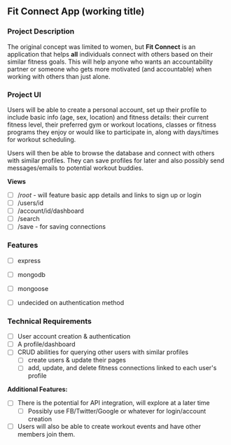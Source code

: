 ## Fit Connect App (working title)

### Project Description
The original concept was limited to women, but **Fit Connect** is an application that helps **all** individuals connect with others based on their similar fitness goals. This will help anyone who wants an accountability partner or someone who gets more motivated (and accountable) when working with others than just alone.


### Project UI
Users will be able to create a personal account, set up their profile to include basic info (age, sex, location) and fitness details: their current fitness level, their preferred gym or workout locations, classes or fitness programs they enjoy or would like to participate in, along with days/times for workout scheduling.

Users will then be able to browse the database and connect with others with similar profiles. They can save profiles for later and also possibly send messages/emails to potential workout buddies.

**Views**
- [ ] /_root_ - will feature basic app details and links to sign up or login
- [ ] /users/id
- [ ] /account/id/dashboard
- [ ] /search
- [ ] /save - for saving connections

### Features
- [ ] express
- [ ] mongodb
- [ ] mongoose
- [ ] undecided on authentication method


### Technical Requirements

- [ ] User account creation & authentication
- [ ] A profile/dashboard
- [ ] CRUD abilities for querying other users with similar profiles
    - [ ] create users & update their pages
    - [ ] add, update, and delete fitness connections linked to each user's profile

**Additional Features:**
- [ ] There is the potential for API integration, will explore at a later time
    - [ ] Possibly use FB/Twitter/Google or whatever for login/account creation
- [ ] Users will also be able to create workout events and have other members join them.
